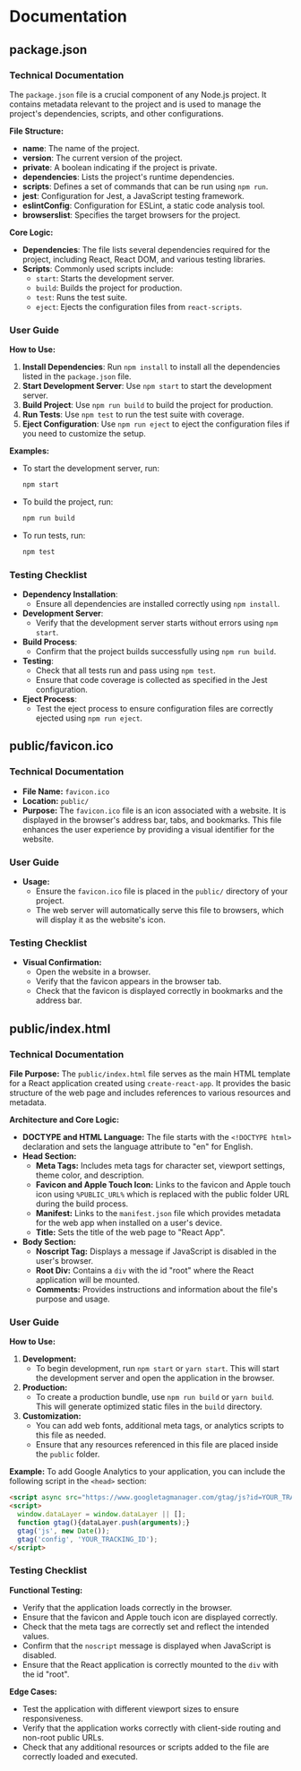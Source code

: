 # Documentation

## package.json

### Technical Documentation

The `package.json` file is a crucial component of any Node.js project. It contains metadata relevant to the project and is used to manage the project's dependencies, scripts, and other configurations.

**File Structure:**
- **name**: The name of the project.
- **version**: The current version of the project.
- **private**: A boolean indicating if the project is private.
- **dependencies**: Lists the project's runtime dependencies.
- **scripts**: Defines a set of commands that can be run using `npm run`.
- **jest**: Configuration for Jest, a JavaScript testing framework.
- **eslintConfig**: Configuration for ESLint, a static code analysis tool.
- **browserslist**: Specifies the target browsers for the project.

**Core Logic:**
- **Dependencies**: The file lists several dependencies required for the project, including React, React DOM, and various testing libraries.
- **Scripts**: Commonly used scripts include:
  - `start`: Starts the development server.
  - `build`: Builds the project for production.
  - `test`: Runs the test suite.
  - `eject`: Ejects the configuration files from `react-scripts`.

### User Guide

**How to Use:**
1. **Install Dependencies**: Run `npm install` to install all the dependencies listed in the `package.json` file.
2. **Start Development Server**: Use `npm start` to start the development server.
3. **Build Project**: Use `npm run build` to build the project for production.
4. **Run Tests**: Use `npm test` to run the test suite with coverage.
5. **Eject Configuration**: Use `npm run eject` to eject the configuration files if you need to customize the setup.

**Examples:**
- To start the development server, run:
  ```sh
  npm start
  ```
- To build the project, run:
  ```sh
  npm run build
  ```
- To run tests, run:
  ```sh
  npm test
  ```

### Testing Checklist

- **Dependency Installation**:
  - Ensure all dependencies are installed correctly using `npm install`.
- **Development Server**:
  - Verify that the development server starts without errors using `npm start`.
- **Build Process**:
  - Confirm that the project builds successfully using `npm run build`.
- **Testing**:
  - Check that all tests run and pass using `npm test`.
  - Ensure that code coverage is collected as specified in the Jest configuration.
- **Eject Process**:
  - Test the eject process to ensure configuration files are correctly ejected using `npm run eject`.

## public/favicon.ico

### Technical Documentation
- **File Name:** `favicon.ico`
- **Location:** `public/`
- **Purpose:** The `favicon.ico` file is an icon associated with a website. It is displayed in the browser's address bar, tabs, and bookmarks. This file enhances the user experience by providing a visual identifier for the website.

### User Guide
- **Usage:** 
  - Ensure the `favicon.ico` file is placed in the `public/` directory of your project.
  - The web server will automatically serve this file to browsers, which will display it as the website's icon.

### Testing Checklist
- **Visual Confirmation:**
  - Open the website in a browser.
  - Verify that the favicon appears in the browser tab.
  - Check that the favicon is displayed correctly in bookmarks and the address bar.

## public/index.html

### Technical Documentation

**File Purpose:**
The `public/index.html` file serves as the main HTML template for a React application created using `create-react-app`. It provides the basic structure of the web page and includes references to various resources and metadata.

**Architecture and Core Logic:**
- **DOCTYPE and HTML Language:** The file starts with the `<!DOCTYPE html>` declaration and sets the language attribute to "en" for English.
- **Head Section:**
  - **Meta Tags:** Includes meta tags for character set, viewport settings, theme color, and description.
  - **Favicon and Apple Touch Icon:** Links to the favicon and Apple touch icon using `%PUBLIC_URL%` which is replaced with the public folder URL during the build process.
  - **Manifest:** Links to the `manifest.json` file which provides metadata for the web app when installed on a user's device.
  - **Title:** Sets the title of the web page to "React App".
- **Body Section:**
  - **Noscript Tag:** Displays a message if JavaScript is disabled in the user's browser.
  - **Root Div:** Contains a `div` with the id "root" where the React application will be mounted.
  - **Comments:** Provides instructions and information about the file's purpose and usage.

### User Guide

**How to Use:**
1. **Development:**
   - To begin development, run `npm start` or `yarn start`. This will start the development server and open the application in the browser.
2. **Production:**
   - To create a production bundle, use `npm run build` or `yarn build`. This will generate optimized static files in the `build` directory.
3. **Customization:**
   - You can add web fonts, additional meta tags, or analytics scripts to this file as needed.
   - Ensure that any resources referenced in this file are placed inside the `public` folder.

**Example:**
To add Google Analytics to your application, you can include the following script in the `<head>` section:
```html
<script async src="https://www.googletagmanager.com/gtag/js?id=YOUR_TRACKING_ID"></script>
<script>
  window.dataLayer = window.dataLayer || [];
  function gtag(){dataLayer.push(arguments);}
  gtag('js', new Date());
  gtag('config', 'YOUR_TRACKING_ID');
</script>
```

### Testing Checklist

**Functional Testing:**
- Verify that the application loads correctly in the browser.
- Ensure that the favicon and Apple touch icon are displayed correctly.
- Check that the meta tags are correctly set and reflect the intended values.
- Confirm that the `noscript` message is displayed when JavaScript is disabled.
- Ensure that the React application is correctly mounted to the `div` with the id "root".

**Edge Cases:**
- Test the application with different viewport sizes to ensure responsiveness.
- Verify that the application works correctly with client-side routing and non-root public URLs.
- Check that any additional resources or scripts added to the file are correctly loaded and executed.
